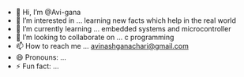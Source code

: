 - 👋 Hi, I’m @Avi-gana
- 👀 I’m interested in ... learning new facts which help in the real world
- 🌱 I’m currently learning ... embedded systems and microcontroller
- 💞️ I’m looking to collaborate on ... c programming
- 📫 How to reach me ... avinashganachari@gmail.com
- 😄 Pronouns: ... 
- ⚡ Fun fact: ... 

<!---
Avi-gana/Avi-gana is a ✨ special ✨ repository because its `README.md` (this file) appears on your GitHub profile.
You can click the Preview link to take a look at your changes.
--->
